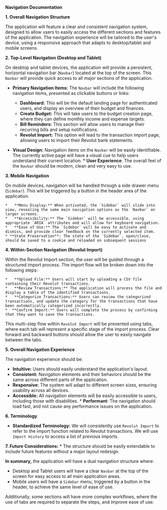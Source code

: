
**Navigation Documentation**

**1. Overall Navigation Structure**

The application will feature a clear and consistent navigation system, designed to allow users to easily access the different sections and features of the application. The navigation experience will be tailored to the user's device, using a responsive approach that adapts to desktop/tablet and mobile screens.

**2. Top-Level Navigation (Desktop and Tablet)**

On desktop and tablet devices, the application will provide a persistent, horizontal navigation bar (`Navbar`) located at the top of the screen. This `Navbar` will provide quick access to all major sections of the application.

   *   **Primary Navigation Items:** The `Navbar` will include the following navigation items, presented as clickable buttons or links:
        *   **Dashboard:** This will be the default landing page for authenticated users, and display an overview of their budget and finances.
        *   **Create Budget:** This will take users to the budget creation page, where they can define monthly income and expense targets.
        *   **Bill Reminders:** This section will allow users to manage their recurring bills and setup notifications.
        *   **Revolut Import:** This option will lead to the transaction import page, allowing users to import their Revolut bank statements.

   *   **Visual Design:** Navigation items on the `Navbar` will be easily identifiable. The currently active page will have a visual cue to help users understand their current location.
    *   **User Experience**: The overall feel of the `Navbar` should be modern, clean and very easy to use.

**3. Mobile Navigation**

On mobile devices, navigation will be handled through a side drawer menu (`Sidebar`). This will be triggered by a button in the header area of the application.

    *   **Menu Display:** When activated, the `Sidebar` will slide into view, revealing the same main navigation options as the `Navbar` on larger screens.
    *   **Accessibility:** The `Sidebar` will be accessible, using appropriate `ARIA` attributes and will allow for keyboard navigation.
    *   **Ease of Use:** The `Sidebar` will be easy to activate and dismiss, and provide clear feedback on the currently selected item.
    * **State Preservation**: The state of the `Sidebar`, open/close, should be saved to a cookie and reloaded on subsequent sessions

**4. Within-Section Navigation (Revolut Import)**

Within the Revolut Import section, the user will be guided through a structured import process. The import flow will be broken down into the following steps:

    *   **Upload File:** Users will start by uploading a CSV file containing their Revolut transactions.
    *   **Review Transactions:** The application will process the file and display a table of the identified transactions.
    *   **Categorize Transactions:** Users can review the categorized transactions, and update the category for the transactions that have been automatically categorized incorrectly.
    *  **Confirm Import:** Users will complete the process by confirming that they want to save the transactions.

 This multi-step flow within `Revolut Import` will be presented using tabs, where each tab will represent a specific stage of the import process. Clear forward and backward buttons should allow the user to easily navigate between the tabs.

**5. Overall Navigation Experience**

The navigation experience should be:

   *   **Intuitive:** Users should easily understand the application's layout.
   *   **Consistent:** Navigation elements and their behaviors should be the same across different parts of the application.
   *   **Responsive:** The system will adapt to different screen sizes, ensuring usability across all devices.
   *   **Accessible:** All navigation elements will be easily accessible to users, including those with disabilities.
    * **Performant**: The navigation should load fast, and not cause any performance issues on the application.

**6. Terminology**

   *  **Standardized Terminology:** We will consistently use `Revolut Import` to refer to the import function related to Revolut transactions. We will use `Import History` to access a list of previous imports.

**7. Future Considerations:**
    * The structure should be easily extendable to include future features without a major layout redesign.

**In summary,** the application will have a dual navigation structure where:

* Desktop and Tablet users will have a clear `Navbar` at the top of the screen for easy access to all main application areas.
* Mobile users will have a `Sidebar` menu, triggered by a button in the header, to achieve the same level of ease of use.

Additionally, some sections will have more complex workflows, where the use of tabs are required to separate the steps, and improve ease of use.
